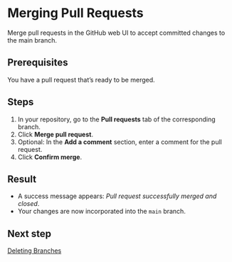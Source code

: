 # Merging Pull Requests

Merge pull requests in the GitHub web UI to accept committed changes to the main branch.

## Prerequisites

You have a pull request that’s ready to be merged.

## Steps

1. In your repository, go to the **Pull requests** tab of the corresponding branch.
2. Click **Merge pull request**.
3. Optional: In the **Add a comment** section, enter a comment for the pull request.
4. Click **Confirm merge**.

## Result

- A success message appears: *Pull request successfully merged and closed*.  
- Your changes are now incorporated into the `main` branch.

## Next step

[Deleting Branches](delete-branch.md)